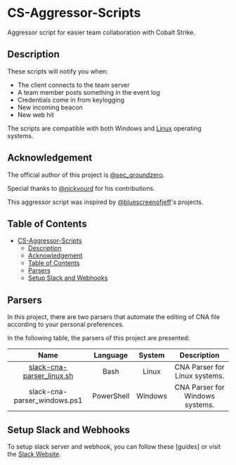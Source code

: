 # CS-Aggressor-Scripts

Aggressor script for easier team collaboration with Cobalt Strike.

## Description

These scripts will notify you when:

- The client connects to the team server
- A team member posts something in the event log
- Credentials come in from keylogging
- New incoming beacon
- New web hit

The scripts are compatible with both Windows and [Linux](/cna-scripts/slack-alerts_linux.cna) operating systems.

## Acknowledgement

The official author of this project is [@sec_groundzero](https://twitter.com/sec_groundzero).

Special thanks to [@nickvourd](https://twitter.com/nickvourd) for his contributions.

This aggressor script was inspired by [@bluescreenofjeff](https://twitter.com/bluescreenofjeff)'s projects.

## Table of Contents
- [CS-Aggressor-Scripts](#cs-aggressor-scripts)
  - [Description](#description)
  - [Acknowledgement](#acknowledgement)
  - [Table of Contents](#table-of-contents)
  - [Parsers](#parsers)
  - [Setup Slack and Webhooks](#setup-slack-and-webhooks)

## Parsers

In this project, there are two parsers that automate the editing of CNA file according to your personal preferences.

In the following table, the parsers of this project are presented:

| Name | Language | System | Description |
|:-----------:|:-----------:|:-----------:|:-----------:|
|[slack-cna-parser_linux.sh](/Parsers/slack-cna-parser_linux.sh)| Bash | Linux | CNA Parser for Linux systems. |
|slack-cna-parser_windows.ps1| PowerShell | Windows | CNA Parser for Windows systems. |

## Setup Slack and Webhooks

To setup slack server and webhook, you can follow these [guides] or visit the [Slack Website](https://api.slack.com/incoming-webhooks).
